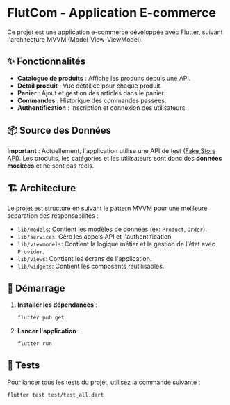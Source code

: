 # FlutCom - Application E-commerce

Ce projet est une application e-commerce développée avec Flutter, suivant l'architecture MVVM (Model-View-ViewModel).

## ✨ Fonctionnalités

- **Catalogue de produits** : Affiche les produits depuis une API.
- **Détail produit** : Vue détaillée pour chaque produit.
- **Panier** : Ajout et gestion des articles dans le panier.
- **Commandes** : Historique des commandes passées.
- **Authentification** : Inscription et connexion des utilisateurs.

## 📦 Source des Données

**Important** : Actuellement, l'application utilise une API de test ([Fake Store API](https://fakestoreapi.com/)). Les produits, les catégories et les utilisateurs sont donc des **données mockées** et ne sont pas réels.

## 🏗️ Architecture

Le projet est structuré en suivant le pattern MVVM pour une meilleure séparation des responsabilités :

- `lib/models`: Contient les modèles de données (ex: `Product`, `Order`).
- `lib/services`: Gère les appels API et l'authentification.
- `lib/viewmodels`: Contient la logique métier et la gestion de l'état avec `Provider`.
- `lib/views`: Contient les écrans de l'application.
- `lib/widgets`: Contient les composants réutilisables.

## 🚀 Démarrage

1. **Installer les dépendances** :
   ```bash
   flutter pub get
   ```

2. **Lancer l'application** :
   ```bash
   flutter run
   ```

## 🧪 Tests

Pour lancer tous les tests du projet, utilisez la commande suivante :

```bash
flutter test test/test_all.dart
```

